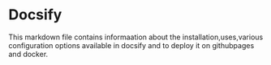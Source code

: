 # Docsify
This markdown file contains informaation about the installation,uses,various configuration options available in docsify and to deploy it on githubpages and docker.
